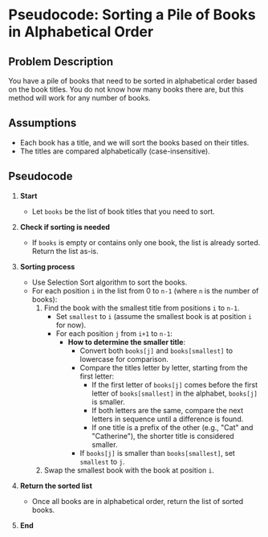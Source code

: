 # Pseudocode: Sorting a Pile of Books in Alphabetical Order

## Problem Description

You have a pile of books that need to be sorted in alphabetical order based on the book titles. You do not know how many books there are, but this method will work for any number of books.

## Assumptions

- Each book has a title, and we will sort the books based on their titles.
- The titles are compared alphabetically (case-insensitive).

## Pseudocode

1. **Start**

   - Let `books` be the list of book titles that you need to sort.

2. **Check if sorting is needed**

   - If `books` is empty or contains only one book, the list is already sorted. Return the list as-is.

3. **Sorting process**

   - Use Selection Sort algorithm to sort the books.
   - For each position `i` in the list from 0 to `n-1` (where `n` is the number of books):
     1. Find the book with the smallest title from positions `i` to `n-1`.
        - Set `smallest` to `i` (assume the smallest book is at position `i` for now).
        - For each position `j` from `i+1` to `n-1`:
          - **How to determine the smaller title**:
            - Convert both `books[j]` and `books[smallest]` to lowercase for comparison.
            - Compare the titles letter by letter, starting from the first letter:
              - If the first letter of `books[j]` comes before the first letter of `books[smallest]` in the alphabet, `books[j]` is smaller.
              - If both letters are the same, compare the next letters in sequence until a difference is found.
              - If one title is a prefix of the other (e.g., "Cat" and "Catherine"), the shorter title is considered smaller.
            - If `books[j]` is smaller than `books[smallest]`, set `smallest` to `j`.
     2. Swap the smallest book with the book at position `i`.

4. **Return the sorted list**

   - Once all books are in alphabetical order, return the list of sorted books.

5. **End**
